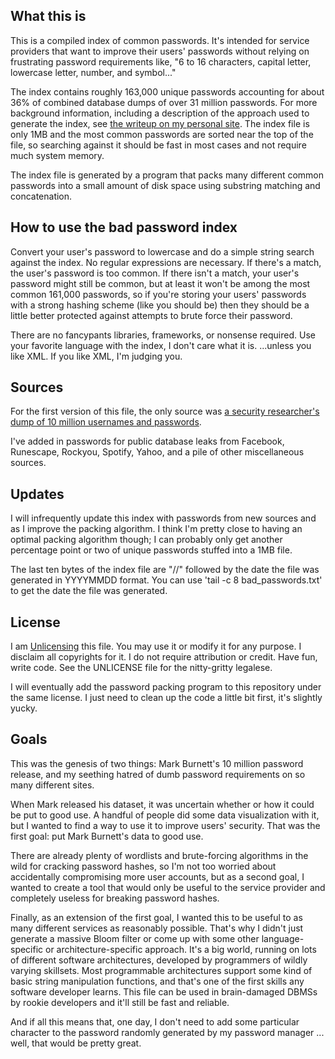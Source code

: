 ## What this is

This is a compiled index of common passwords. It's intended for service providers that want to improve their users' passwords without relying on frustrating password requirements like, "6 to 16 characters, capital letter, lowercase letter, number, and symbol..."

The index contains roughly 163,000 unique passwords accounting for about 36% of combined database dumps of over 31 million passwords. For more background information, including a description of the approach used to generate the index, see [the writeup on my personal site](http://www.robsheldon.com/index-of-bad-passwords/). The index file is only 1MB and the most common passwords are sorted near the top of the file, so searching against it should be fast in most cases and not require much system memory.

The index file is generated by a program that packs many different common passwords into a small amount of disk space using substring matching and concatenation.


## How to use the bad password index

Convert your user's password to lowercase and do a simple string search against the index. No regular expressions are necessary. If there's a match, the user's password is too common. If there isn't a match, your user's password might still be common, but at least it won't be among the most common 161,000 passwords, so if you're storing your users' passwords with a strong hashing scheme (like you should be) then they should be a little better protected against attempts to brute force their password.

There are no fancypants libraries, frameworks, or nonsense required. Use your favorite language with the index, I don't care what it is. ...unless you like XML. If you like XML, I'm judging you.


## Sources

For the first version of this file, the only source was [a security researcher's dump of 10 million usernames and passwords](http://techcrunch.com/2015/02/10/a-security-researcher-just-dumped-10-million-real-passwords/).

I've added in passwords for public database leaks from Facebook, Runescape, Rockyou, Spotify, Yahoo, and a pile of other miscellaneous sources.


## Updates

I will infrequently update this index with passwords from new sources and as I improve the packing algorithm. I think I'm pretty close to having an optimal packing algorithm though; I can probably only get another percentage point or two of unique passwords stuffed into a 1MB file.

The last ten bytes of the index file are "//" followed by the date the file was generated in YYYYMMDD format. You can use 'tail -c 8 bad_passwords.txt' to get the date the file was generated.


## License

I am [Unlicensing](http://unlicense.org/) this file. You may use it or modify it for any purpose. I disclaim all copyrights for it. I do not require attribution or credit. Have fun, write code. See the UNLICENSE file for the nitty-gritty legalese.

I will eventually add the password packing program to this repository under the same license. I just need to clean up the code a little bit first, it's slightly yucky.


## Goals

This was the genesis of two things: Mark Burnett's 10 million password release, and my seething hatred of dumb password requirements on so many different sites.

When Mark released his dataset, it was uncertain whether or how it could be put to good use. A handful of people did some data visualization with it, but I wanted to find a way to use it to improve users' security. That was the first goal: put Mark Burnett's data to good use.

There are already plenty of wordlists and brute-forcing algorithms in the wild for cracking password hashes, so I'm not too worried about accidentally compromising more user accounts, but as a second goal, I wanted to create a tool that would only be useful to the service provider and completely useless for breaking password hashes.

Finally, as an extension of the first goal, I wanted this to be useful to as many different services as reasonably possible. That's why I didn't just generate a massive Bloom filter or come up with some other language-specific or architecture-specific approach. It's a big world, running on lots of different software architectures, developed by programmers of wildly varying skillsets. Most programmable architectures support some kind of basic string manipulation functions, and that's one of the first skills any software developer learns. This file can be used in brain-damaged DBMSs by rookie developers and it'll still be fast and reliable.

And if all this means that, one day, I don't need to add some particular character to the password randomly generated by my password manager ... well, that would be pretty great.